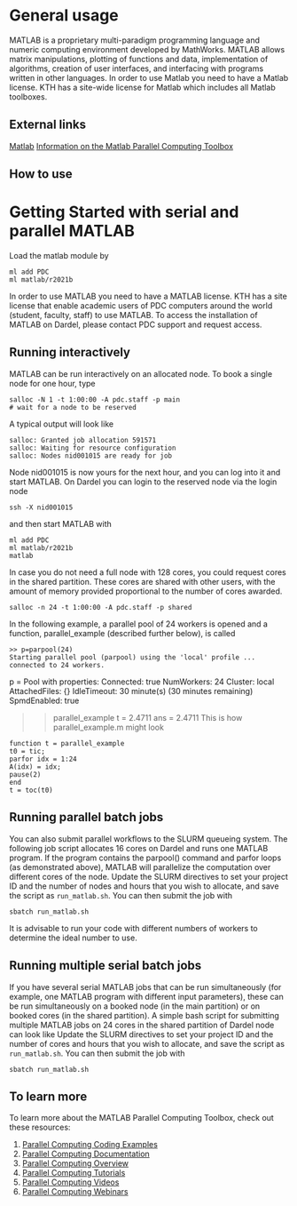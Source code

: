 
# General usage
MATLAB is a proprietary multi-paradigm programming language and numeric computing environment developed by MathWorks. MATLAB allows matrix manipulations, plotting of functions and data, implementation of algorithms, creation of user interfaces, and interfacing with programs written in other languages.
In order to use Matlab you need to have a Matlab license. KTH has a site-wide license for Matlab which includes all Matlab toolboxes.

## External links
[Matlab](https://se.mathworks.com/products/matlab.html)
[Information on the Matlab Parallel Computing Toolbox](https://se.mathworks.com/help/parallel-computing/getting-started-with-parallel-computing-toolbox.html)

## How to use


# Getting Started with serial and parallel MATLAB
Load the matlab module by
```
ml add PDC
ml matlab/r2021b
```
In order to use MATLAB you need to have a MATLAB license. KTH has a site license that
enable academic users of PDC computers around the world (student, faculty, staff) to use MATLAB.
To access the installation of MATLAB on Dardel, please contact PDC support and request access.

## Running interactively
MATLAB can be run interactively on an allocated node. To book a
single node for one hour, type
```
salloc -N 1 -t 1:00:00 -A pdc.staff -p main
# wait for a node to be reserved
```
A typical output will look like
```
salloc: Granted job allocation 591571
salloc: Waiting for resource configuration
salloc: Nodes nid001015 are ready for job
```
Node nid001015 is now yours for the next hour, and you can log into it and
start MATLAB. On Dardel you can login to the reserved node via the login node
```
ssh -X nid001015
```
and then start MATLAB with
```
ml add PDC
ml matlab/r2021b
matlab
```
In case you do not need a full node with 128 cores, you could request
cores in the shared partition. These cores are shared with other users,
with the amount of memory provided proportional to the number of cores
awarded.
```
salloc -n 24 -t 1:00:00 -A pdc.staff -p shared
```
In the following example, a parallel pool of 24 workers is opened and
a function, parallel_example (described further below), is called
```
>> p=parpool(24)
Starting parallel pool (parpool) using the 'local' profile ... connected to 24 workers.
```
p =
Pool with properties:
Connected: true
NumWorkers: 24
Cluster: local
AttachedFiles: {}
IdleTimeout: 30 minute(s) (30 minutes remaining)
SpmdEnabled: true
>> parallel_example
t =
2.4711
ans =
2.4711
This is how parallel_example.m might look
```
function t = parallel_example
t0 = tic;
parfor idx = 1:24
A(idx) = idx;
pause(2)
end
t = toc(t0)
```

## Running parallel batch jobs
You can also submit parallel workflows to the SLURM queueing system.
The following job script allocates 16 cores on Dardel and runs one MATLAB
program. If the program contains the parpool() command and parfor loops
(as demonstrated above),
MATLAB will parallelize the computation over different cores of the node.
Update the SLURM directives to set your project ID and
the number of nodes and hours that you wish to allocate,
and save the script as ``run_matlab.sh``.
You can then submit the job with
```
sbatch run_matlab.sh
```
It is advisable to run your code with different numbers of workers to
determine the ideal number to use.

## Running multiple serial batch jobs
If you have several serial MATLAB jobs that can be run simultaneously (for
example, one MATLAB program with different input parameters), these can
be run simultaneously on a booked node (in the main partition) or on booked cores
(in the shared partition). A simple bash script for submitting multiple MATLAB jobs
on 24 cores in the shared partition of Dardel node can look like
Update the SLURM directives to set your project ID and
the number of cores and hours that you wish to allocate,
and save the script as ``run_matlab.sh``.
You can then submit the job with
```
sbatch run_matlab.sh
```

## To learn more
To learn more about the MATLAB Parallel Computing Toolbox, check out these resources:
1. [Parallel Computing Coding Examples](http://www.mathworks.com/products/parallel-computing/code-examples.html)
1. [Parallel Computing Documentation](http://www.mathworks.com/help/distcomp/index.html)
1. [Parallel Computing Overview](http://www.mathworks.com/products/parallel-computing/index.html)
1. [Parallel Computing Tutorials](http://www.mathworks.com/products/parallel-computing/tutorials.html)
1. [Parallel Computing Videos](http://www.mathworks.com/products/parallel-computing/videos.html)
1. [Parallel Computing Webinars](http://www.mathworks.com/products/parallel-computing/webinars.html)
